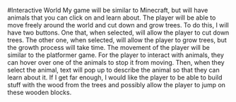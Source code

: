 #Interactive World
My game will be similar to Minecraft, but will have animals that you can click on and learn about. The player will be able to move freely around the world and cut down and grow trees. To do this, I will have two buttons. One that, when selected, will allow the player to cut down trees. The other one, when selected, will allow the player to grow trees, but the growth process will take time. The movement of the player will be similar to the platformer game. For the player to interact with animals, they can hover over one of the animals to stop it from moving. Then, when they select the animal, text will pop up to describe the animal so that they can learn about it. If I get far enough, I would like the player to be able to build stuff with the wood from the trees and possibly allow the player to jump on these wooden blocks. 